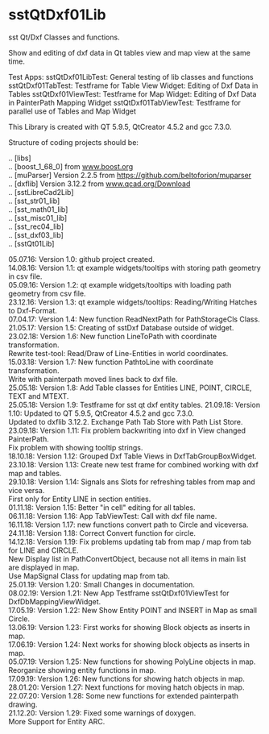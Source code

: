 # sstQtDxf01Lib

sst Qt/Dxf Classes and functions.

Show and editing of dxf data in Qt tables view and map view at the same time.

Test Apps:
sstQtDxf01LibTest: General testing of lib classes and functions
sstQtDxf01TabTest: Testframe for Table View Widget: Editing of Dxf Data in Tables
sstQtDxf01ViewTest: Testframe for Map Widget: Editing of Dxf Data in PainterPath Mapping Widget
sstQtDxf01TabViewTest: Testframe for parallel use of Tables and Map Widget

This Library is created with QT 5.9.5, QtCreator 4.5.2 and gcc 7.3.0.

Structure of coding projects should be:

.. [libs]  <BR>
.. [boost_1_68_0]  from www.boost.org <BR>
.. [muParser]  Version 2.2.5 from https://github.com/beltoforion/muparser <BR>
.. [dxflib]  Version 3.12.2 from www.qcad.org/Download <BR>
.. [sstLibreCad2Lib] <BR>
.. [sst_str01_lib]  <BR>
.. [sst_math01_lib]  <BR>
.. [sst_misc01_lib]  <BR>
.. [sst_rec04_lib]  <BR>
.. [sst_dxf03_lib]  <BR>
.. [sstQt01Lib]  <BR>

05.07.16: Version 1.0: github project created. <BR>
14.08.16: Version 1.1: qt example widgets/tooltips with storing path geometry in csv file. <BR>
05.09.16: Version 1.2: qt example widgets/tooltips with loading path geometry from csv file. <BR>
23.12.16: Version 1.3: qt example widgets/tooltips: Reading/Writing Hatches to Dxf-Format. <BR>
07.04.17: Version 1.4: New function ReadNextPath for PathStorageCls Class. <BR>
21.05.17: Version 1.5: Creating of sstDxf Database outside of widget. <BR>
23.02.18: Version 1.6: New function LineToPath with coordinate transformation. <BR>
                       Rewrite test-tool: Read/Draw of Line-Entities in world coordinates. <BR>
15.03.18: Version 1.7: New function PathtoLine with coordinate transformation. <BR>
                       Write with painterpath moved lines back to dxf file. <BR>
25.05.18: Version 1.8: Add Table classes for Entities LINE, POINT, CIRCLE, TEXT and MTEXT. <BR>
25.05.18: Version 1.9: Testframe for sst qt dxf entity tables.
21.09.18: Version 1.10: Updated to QT 5.9.5, QtCreator 4.5.2 and gcc 7.3.0. <BR>
                        Updated to dxflib 3.12.2. Exchange Path Tab Store with Path List Store. <BR>
23.09.18: Version 1.11: Fix problem backwriting into dxf in View changed PainterPath. <BR>
                        Fix problem with showing tooltip strings. <BR>
18.10.18: Version 1.12: Grouped Dxf Table Views in DxfTabGroupBoxWidget. <BR>
23.10.18: Version 1.13: Create new test frame for combined working with dxf map and tables. <BR>
29.10.18: Version 1.14: Signals ans Slots for refreshing tables from map and vice versa. <BR>
                        First only for Entity LINE in section entities. <BR>
01.11.18: Version 1.15: Better "in cell" editing for all tables. <BR>
06.11.18: Version 1.16: App TabViewTest: Call with dxf file name. <BR>
16.11.18: Version 1.17: new functions convert path to Circle and viceversa. <BR>
24.11.18: Version 1.18: Correct Convert function for circle. <BR>
14.12.18: Version 1.19: Fix problems updating tab from map / map from tab for LINE and CIRCLE. <BR>
                        New Display list in PathConvertObject, because not all items in main list <BR>
                        are displayed in map. <BR>
                        Use MapSignal Class for updating map from tab. <BR>
25.01.19: Version 1.20: Small Changes in documentation. <BR>
08.02.19: Version 1.21: New App Testframe sstQtDxf01ViewTest for DxfDbMappingViewWidget. <BR>
17.05.19: Version 1.22: New Show Entity POINT and INSERT in Map as small Circle. <BR>
13.06.19: Version 1.23: First works for showing Block objects as inserts in map. <BR>
17.06.19: Version 1.24: Next works for showing block objects as inserts in map. <BR>
05.07.19: Version 1.25: New functions for showing PolyLine objects in map. <BR>
                        Reorganize showing entity functions in map.  <BR>
17.09.19: Version 1.26: New functions for showing hatch objects in map.  <BR>
28.01.20: Version 1.27: Next functions for moving hatch objects in map. <BR>
22.07.20: Version 1.28: Some new functions for extended painterpath drawing. <BR>
21.12.20: Version 1.29: Fixed some warnings of doxygen. <BR>
                        More Support for Entity ARC. <BR>

